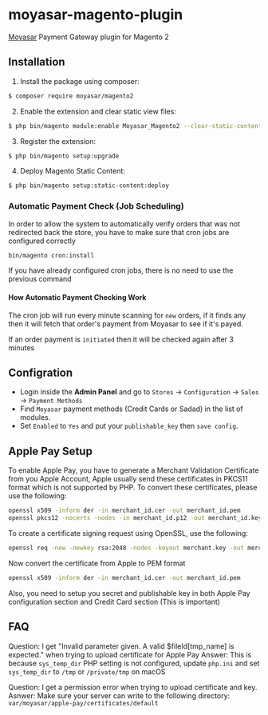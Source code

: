 # moyasar-magento-plugin
[Moyasar](https://moyasar.com) Payment Gateway plugin for Magento 2


## Installation

1. Install the package using composer:
```sh
$ composer require moyasar/magento2
```
2. Enable the extension and clear static view files:
```sh
$ php bin/magento module:enable Moyasar_Magento2 --clear-static-content
```
3. Register the extension:
```sh
$ php bin/magento setup:upgrade
```
4. Deploy Magento Static Content:
```sh
$ php bin/magento setup:static-content:deploy
```

### Automatic Payment Check (Job Scheduling)
In order to allow the system to automatically verify orders that was not
redirected back the store, you have to make sure that cron jobs are configured correctly

```bash
bin/magento cron:install
``` 

If you have already configured cron jobs, there is no need to use the previous command

#### How Automatic Payment Checking Work
The cron job will run every minute scanning for `new` orders, if it finds
any then it will fetch that order's payment from Moyasar to see if it's payed.

If an order payment is `initiated` then it will be checked again after 3 minutes 


## Configration

* Login inside the __Admin Panel__ and go to ```Stores``` -> ```Configuration``` -> ```Sales``` -> ```Payment Methods```
* Find ```Moyasar``` payment methods (Credit Cards or Sadad) in the list of modules.
* Set ```Enabled``` to ```Yes``` and put your `publishable_key` then ```save config```.


## Apple Pay Setup

To enable Apple Pay, you have to generate a Merchant Validation Certificate from you Apple Account,
Apple usually send these certificates in PKCS11 format which is not supported by PHP. To convert these certificates, please use the following:

```sh
openssl x509 -inform der -in merchant_id.cer -out merchant_id.pem
openssl pkcs12 -nocerts -nodes -in merchant_id.p12 -out merchant_id.key
```

To create a certificate signing request using OpenSSL, use the following:

```sh
openssl req -new -newkey rsa:2048 -nodes -keyout merchant.key -out merchant.csr
```

Now convert the certificate from Apple to PEM format

```sh
openssl x509 -inform der -in merchant_id.cer -out merchant_id.pem
```

Also, you need to setup you secret and publishable key in both Apple Pay configuration section and Credit Card section (This is important)


## FAQ

Question: I get "Invalid parameter given. A valid $fileId[tmp_name] is expected." when trying to upload certificate for Apple Pay
Answer: This is because `sys_temp_dir` PHP setting is not configured, update `php.ini` and set `sys_temp_dir` to `/tmp` or `/private/tmp` on macOS

Question: I get a permission error when trying to upload certificate and key.
Asnwer: Make sure your server can write to the following directory: `var/moyasar/apple-pay/certificates/default`
